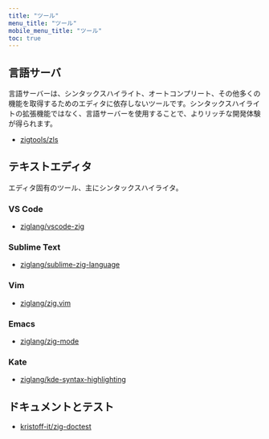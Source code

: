 ```yaml
---
title: "ツール"
menu_title: "ツール"
mobile_menu_title: "ツール"
toc: true
---
```


## 言語サーバ
言語サーバーは、シンタックスハイライト、オートコンプリート、その他多くの機能を取得するためのエディタに依存しないツールです。シンタックスハイライトの拡張機能ではなく、言語サーバーを使用することで、よりリッチな開発体験が得られます。

- [zigtools/zls](https://github.com/zigtools/zls)

## テキストエディタ
エディタ固有のツール、主にシンタックスハイライタ。

### VS Code
- [ziglang/vscode-zig](https://github.com/ziglang/vscode-zig)

### Sublime Text
- [ziglang/sublime-zig-language](https://github.com/ziglang/sublime-zig-language)

### Vim
- [ziglang/zig.vim](https://github.com/ziglang/zig.vim)

### Emacs
- [ziglang/zig-mode](https://github.com/ziglang/zig-mode)

### Kate
- [ziglang/kde-syntax-highlighting](https://github.com/ziglang/kde-syntax-highlighting)

## ドキュメントとテスト
- [kristoff-it/zig-doctest](https://github.com/kristoff-it/zig-doctest)

